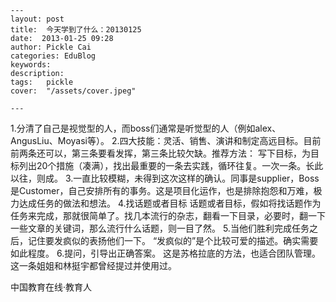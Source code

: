 
    ---
    layout: post  
    title:  今天学到了什么：20130125  
    date:  2013-01-25 09:28  
    author: Pickle Cai  
    categories: EduBlog  
    keywords: 
    description:   
    tags:	pickle   
    cover:  "/assets/cover.jpeg"  

    ---  
    
 1.分清了自己是视觉型的人，而boss们通常是听觉型的人（例如alex、AngusLiu、Moyasi等）。 2.四大技能：灵活、销售、演讲和制定高远目标。目前前两条还可以，第三条要看发挥，第三条比较欠缺。推荐方法：   写下目标，为目标列出20个措施（凑满），找出最重要的一条去实践，循环往复。一次一条。长此以往，则成。 3.一直比较模糊，未得到这次这样的确认。同事是supplier，Boss是Customer，自己安排所有的事务。这是项目化运作，也是排除抱怨和万难，极力达成任务的做法和想法。 4.找话题或者目标 话题或者目标，假如将找话题作为任务来完成，那就很简单了。找几本流行的杂志，翻看一下目录，必要时，翻一下一些文章的关键词，那么流行什么话题，则一目了然。 5.当他们胜利完成任务之后，记住要发疯似的表扬他们一下。 “发疯似的”是个比较可爱的描述。确实需要如此程度。 6.提问，引导出正确答案。 这是苏格拉底的方法，也适合团队管理。这一条姐姐和林挺宇都曾经提过并使用过。		

		    
 中国教育在线·教育人

